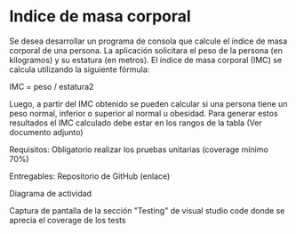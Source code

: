 # Indice de masa corporal
Se desea desarrollar un programa de consola que calcule el índice de masa corporal de una persona. La aplicación solicitara el peso de la persona (en kilogramos) y su estatura (en metros). El índice de masa corporal (IMC) se calcula utilizando la siguiente fórmula:

IMC = peso / estatura2

Luego, a partir del IMC obtenido se pueden calcular si una persona tiene un peso normal, inferior o superior al normal u obesidad. Para generar estos resultados el IMC calculado debe estar en los rangos de la tabla (Ver documento adjunto)

Requisitos:
Obligatorio realizar los pruebas unitarias (coverage mínimo 70%)

Entregables:
Repositorio de GitHub (enlace)

Diagrama de actividad

Captura de pantalla de la sección "Testing" de visual studio code donde se aprecia el coverage de los tests